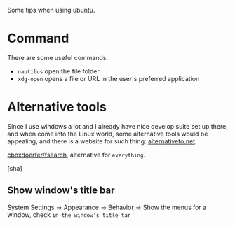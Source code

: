 Some tips when using ubuntu.

# Command

There are some useful commands.

* `nautilus` open the file folder
* `xdg-open` opens a file or URL in the user's preferred application

# Alternative tools

Since I use windows a lot and I already have nice develop suite set up there, and when come into the Linux world, some alternative tools would be appealing, and there is a website for such thing: [alternativeto.net](http://alternativeto.net/).

[cboxdoerfer/fsearch](https://github.com/cboxdoerfer/fsearch), alternative for `everything`.

[sha]

## Show window's title bar

System Settings -> Appearance -> Behavior -> Show the menus for a window, check `in the window's title tar`
